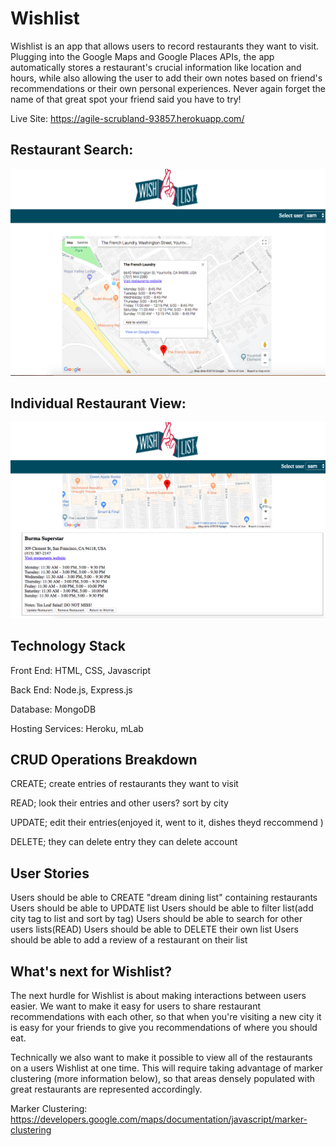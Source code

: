 # Wishlist

Wishlist is an app that allows users to record restaurants they want to visit. Plugging into the Google Maps and Google Places APIs, the app automatically stores a restaurant's crucial information like location and hours, while also allowing the user to add their own notes based on friend's recommendations or their own personal experiences. Never again forget the name of that great spot your friend said you have to try!

Live Site: https://agile-scrubland-93857.herokuapp.com/

Restaurant Search:
----------------------------------------------------------------------------------------------
![RestaurantSearch](./screenshots/wishlist-restaurant-search.png "RestaurantSearch")

Individual Restaurant View:
----------------------------------------------------------------------------------------------
![RestaurantView](./screenshots/wishlist-restaurant-view.png "RestaurantView")

## Technology Stack

Front End: HTML, CSS, Javascript

Back End: Node.js, Express.js

Database: MongoDB

Hosting Services: Heroku, mLab

## CRUD Operations Breakdown
CREATE;
create entries of restaurants they want to visit


READ;
look their entries and other users?
sort by city


UPDATE;
edit their entries(enjoyed it, went to it, dishes theyd reccommend )


DELETE;
they can delete entry
they can delete account

## User Stories

Users should be able to CREATE "dream dining list" containing restaurants
Users should be able to UPDATE list
Users should be able to filter list(add city tag to list and sort by tag)
Users should be able to search for other users lists(READ)
Users should be able to DELETE their own list
Users should be able to add a review of a restaurant on their list

## What's next for Wishlist?

The next hurdle for Wishlist is about making interactions between users easier. We want to make it easy for users to share restaurant recommendations with each other, so that when you're visiting a new city it is easy for your friends to give you recommendations of where you should eat.


Technically we also want to make it possible to view all of the restaurants on a users Wishlist at one time. This will require taking advantage of marker clustering (more information below), so that areas densely populated with great restaurants are represented accordingly.

Marker Clustering:
https://developers.google.com/maps/documentation/javascript/marker-clustering



